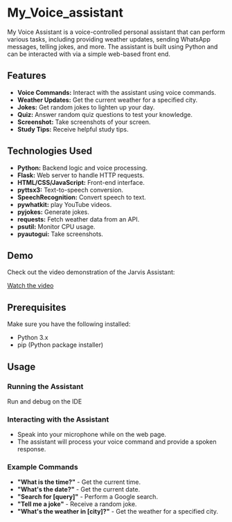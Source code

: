# My_Voice_assistant

My Voice Assistant is a voice-controlled personal assistant that can perform various tasks, including providing weather updates, sending WhatsApp messages, telling jokes, and more. The assistant is built using Python and can be interacted with via a simple web-based front end.

## Features

- **Voice Commands:** Interact with the assistant using voice commands.<br>
- **Weather Updates:** Get the current weather for a specified city.<br>
- **Jokes:** Get random jokes to lighten up your day.<br>
- **Quiz:** Answer random quiz questions to test your knowledge.<br>
- **Screenshot:** Take screenshots of your screen.<br>
- **Study Tips:** Receive helpful study tips.<br>

## Technologies Used

- **Python:** Backend logic and voice processing.<br>
- **Flask:** Web server to handle HTTP requests.<br>
- **HTML/CSS/JavaScript:** Front-end interface.<br>
- **pyttsx3:** Text-to-speech conversion.<br>
- **SpeechRecognition:** Convert speech to text.<br>
- **pywhatkit:** play YouTube videos.<br>
- **pyjokes:** Generate jokes.<br>
- **requests:** Fetch weather data from an API.<br>
- **psutil:** Monitor CPU usage.<br>
- **pyautogui:** Take screenshots.<br>

## Demo

Check out the video demonstration of the Jarvis Assistant:

[Watch the video](https://github.com/nehaannie/My_Voice_assistant/raw/main/vo.mp4)

## Prerequisites

Make sure you have the following installed:

- Python 3.x<br>
- pip (Python package installer)<br>

## Usage
### Running the Assistant

Run and debug on the IDE

### Interacting with the Assistant

   - Speak into your microphone while on the web page.<br>
   - The assistant will process your voice command and provide a spoken response.<br>

### Example Commands

- **"What is the time?"** - Get the current time.<br>
- **"What's the date?"** - Get the current date.<br>
- **"Search for [query]"** - Perform a Google search.<br>
- **"Tell me a joke"** - Receive a random joke.<br>
- **"What's the weather in [city]?"** - Get the weather for a specified city.<br>


